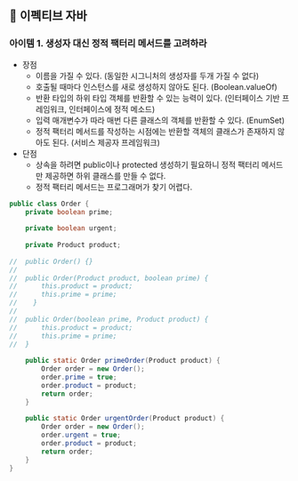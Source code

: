 ## :pushpin: 이펙티브 자바

### 아이템 1. 생성자 대신 정적 팩터리 메서드를 고려하라
- 장점
  - 이름을 가질 수 있다. (동일한 시그니처의 생성자를 두개 가질 수 없다)
  - 호출될 때마다 인스턴스를 새로 생성하지 않아도 된다. (Boolean.valueOf)
  - 반환 타입의 하위 타입 객체를 반환할 수 있는 능력이 있다. (인터페이스 기반 프레임워크, 인터페이스에 정적 메소드)
  - 입력 매개변수가 따라 매번 다른 클래스의 객체를 반환할 수 있다. (EnumSet)
  - 정적 팩터리 메서드를 작성하는 시점에는 반환할 객체의 클래스가 존재하지 않아도 된다. (서비스 제공자 프레임워크)
- 단점
  - 상속을 하려면 public이나 protected 생성하기 필요하니 정적 팩터리 메서드만 제공하면 하위 클래스를 만들 수 없다.
  - 정적 팩터리 메서드는 프로그래머가 찾기 어렵다.
  

```java
public class Order {
	private boolean prime;
	
	private boolean urgent;
	
	private Product product;
	
//	public Order() {}
//	
//	public Order(Product product, boolean prime) {
//		this.product = product;
//		this.prime = prime;
//    }
//
//	public Order(boolean prime, Product product) {
//		this.product = product;
//		this.prime = prime;
//	}
    
    public static Order primeOrder(Product product) {
		Order order = new Order();
		order.prime = true;
		order.product = product;
		return order;
    }
	
	public static Order urgentOrder(Product product) {
		Order order = new Order();
		order.urgent = true;
		order.product = product;
		return order;
    }
} 
```